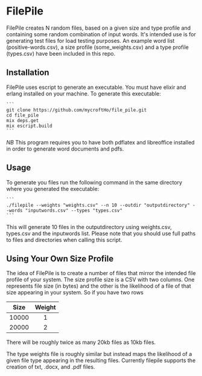 # FilePile

FilePile creates N random files, based on a given size and type profile and containing some random combination of input words. It's intended use is for generating test files for load testing purposes. An example word list (positive-words.csv), a size profile (some_weights.csv) and a type profile (types.csv) have been included in this repo. 
## Installation
FilePile uses escript to generate an executable. You must have elixir and erlang installed on your machine. 
To generate this executable:

    ```
    git clone https://github.com/mycroftHo/file_pile.git
    cd file_pile
    mix deps.get
    mix escript.build
    ```
    
*NB* This program requires you to have both pdflatex and libreoffice installed in order to generate word documents and pdfs.

## Usage
To generate you files run the following command in the same directory where you generated the executable:

    ```
    ./filepile --weights "weights.csv" --n 10 --outdir "outputdirectory" --words "inputwords.csv" --types "types.csv"
    ```
This will generate 10 files in the outputdirectory using weights.csv, types.csv and the inputwords list.
Please note that you should use full paths to files and directories when calling this script.

## Using Your Own Size Profile
The idea of FilePile is to create a number of files that mirror the intended file profile of your system. The size profile size is a CSV with two columns. One represents file size (in bytes) and the other is the likelihood of a file of that size appearing in your system.
So if you have two rows

| Size     | Weight |
| :-----:      | :-----:       |
| 10000 | 1   |
| 20000     | 2     |

There will be roughly twice as many 20kb files as 10kb files.

The type weights file is roughly similar but instead maps the likelihood of a given file type appearing in the resulting files. Currently filepile supports the creation of txt, .docx, and .pdf files. 
